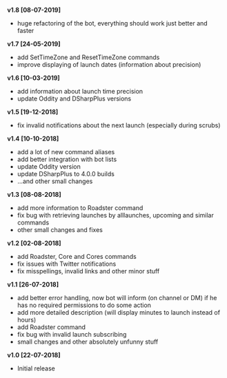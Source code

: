 **v1.8 [08-07-2019]**
 - huge refactoring of the bot, everything should work just better and faster

**v1.7 [24-05-2019]**
 - add SetTimeZone and ResetTimeZone commands
 - improve displaying of launch dates (information about precision)

**v1.6 [10-03-2019]**
 - add information about launch time precision
 - update Oddity and DSharpPlus versions

**v1.5 [19-12-2018]**
 - fix invalid notifications about the next launch (especially during scrubs)

**v1.4 [10-10-2018]**
 - add a lot of new command aliases
 - add better integration with bot lists
 - update Oddity version
 - update DSharpPlus to 4.0.0 builds
 - ...and other small changes

**v1.3 [08-08-2018]**
 - add more information to Roadster command
 - fix bug with retrieving launches by alllaunches, upcoming and similar commands
 - other small changes and fixes

**v1.2 [02-08-2018]**
 - add Roadster, Core and Cores commands
 - fix issues with Twitter notifications
 - fix misspellings, invalid links and other minor stuff

**v1.1 [26-07-2018]**
 - add better error handling, now bot will inform (on channel or DM) if he has no required permissions to do some action
 - add more detailed description (will display minutes to launch instead of hours)
 - add Roadster command
 - fix bug with invalid launch subscribing
 - small changes and other absolutely unfunny stuff

**v1.0 [22-07-2018]**
 - Initial release